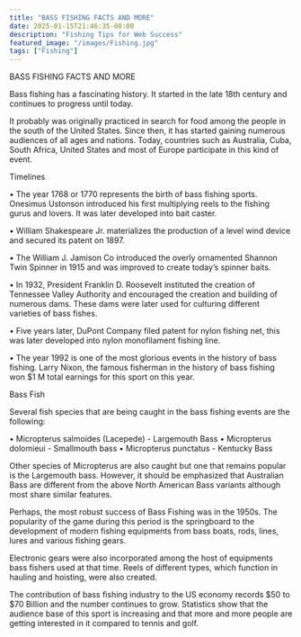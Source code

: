 ```yaml
---
title: "BASS FISHING FACTS AND MORE"
date: 2025-01-15T21:46:35-08:00
description: "Fishing Tips for Web Success"
featured_image: "/images/Fishing.jpg"
tags: ["Fishing"]
---
```


BASS FISHING FACTS AND MORE

Bass fishing has a fascinating history. It started in the late 18th century and continues to progress until today. 

It probably was originally practiced in search for food among the people in the south of the United States. Since then, it has started gaining numerous audiences of all ages and nations. Today, countries such as Australia, Cuba, South Africa, United States and most of Europe participate in this kind of event. 

Timelines

•	The year 1768 or 1770 represents the birth of bass fishing sports. Onesimus Ustonson introduced his first multiplying reels to the fishing gurus and lovers. It was later developed into bait caster. 

•	William Shakespeare Jr. materializes the production of a level wind device and secured its patent on 1897. 

•	The William J. Jamison Co introduced the overly ornamented Shannon Twin Spinner in 1915 and was improved to create today’s spinner baits.

•	In 1932, President Franklin D. Roosevelt instituted the creation of Tennessee Valley Authority and encouraged the creation and building of numerous dams. These dams were later used for culturing different varieties of bass fishes.

•	Five years later, DuPont Company filed patent for nylon fishing net, this was later developed into nylon monofilament fishing line.

•	The year 1992 is one of the most glorious events in the history of bass fishing. Larry Nixon, the famous fisherman in the history of bass fishing won $1 M total earnings for this sport on this year. 

Bass Fish

Several fish species that are being caught in the bass fishing events are the following: 

•	Micropterus salmoides (Lacepede) - Largemouth Bass
•	Micropterus dolomieui - Smallmouth bass
•	Micropterus punctatus - Kentucky Bass

Other species of Micropterus are also caught but one that remains popular is the Largemouth bass. However, it should be emphasized that Australian Bass are different from the above North American Bass variants although most share similar features. 

Perhaps, the most robust success of Bass Fishing was in the 1950s. The popularity of the game during this period is the springboard to the development of modern fishing equipments from bass boats, rods, lines, lures and various fishing gears. 

Electronic gears were also incorporated among the host of equipments bass fishers used at that time. Reels of different types, which function in hauling and hoisting, were also created. 

The contribution of bass fishing industry to the US economy records $50 to $70 Billion and the number continues to grow. Statistics show that the audience base of this sport is increasing and that more and more people are getting interested in it compared to tennis and golf. 

